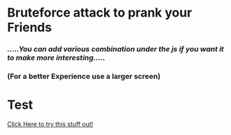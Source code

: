 # Bruteforce attack to prank your Friends
### *.....You can add various combination under the js if you want it to make more interesting.....*
### (For a better Experience use a larger screen)

# Test
<a href ="https://rashahameed.github.io/bruteforce/index.html">Click Here to try this stuff out!</a>
